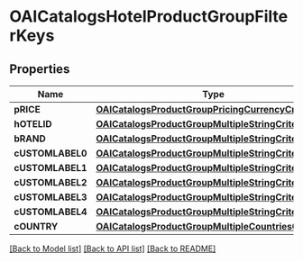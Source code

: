 # OAICatalogsHotelProductGroupFilterKeys

## Properties
Name | Type | Description | Notes
------------ | ------------- | ------------- | -------------
**pRICE** | [**OAICatalogsProductGroupPricingCurrencyCriteria***](OAICatalogsProductGroupPricingCurrencyCriteria.md) |  | 
**hOTELID** | [**OAICatalogsProductGroupMultipleStringCriteria***](OAICatalogsProductGroupMultipleStringCriteria.md) |  | 
**bRAND** | [**OAICatalogsProductGroupMultipleStringCriteria***](OAICatalogsProductGroupMultipleStringCriteria.md) |  | 
**cUSTOMLABEL0** | [**OAICatalogsProductGroupMultipleStringCriteria***](OAICatalogsProductGroupMultipleStringCriteria.md) |  | 
**cUSTOMLABEL1** | [**OAICatalogsProductGroupMultipleStringCriteria***](OAICatalogsProductGroupMultipleStringCriteria.md) |  | 
**cUSTOMLABEL2** | [**OAICatalogsProductGroupMultipleStringCriteria***](OAICatalogsProductGroupMultipleStringCriteria.md) |  | 
**cUSTOMLABEL3** | [**OAICatalogsProductGroupMultipleStringCriteria***](OAICatalogsProductGroupMultipleStringCriteria.md) |  | 
**cUSTOMLABEL4** | [**OAICatalogsProductGroupMultipleStringCriteria***](OAICatalogsProductGroupMultipleStringCriteria.md) |  | 
**cOUNTRY** | [**OAICatalogsProductGroupMultipleCountriesCriteria***](OAICatalogsProductGroupMultipleCountriesCriteria.md) |  | 

[[Back to Model list]](../README.md#documentation-for-models) [[Back to API list]](../README.md#documentation-for-api-endpoints) [[Back to README]](../README.md)



